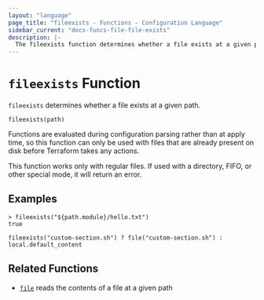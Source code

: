 ```yaml
---
layout: "language"
page_title: "fileexists - Functions - Configuration Language"
sidebar_current: "docs-funcs-file-file-exists"
description: |-
  The fileexists function determines whether a file exists at a given path.
---
```


# `fileexists` Function

`fileexists` determines whether a file exists at a given path.

```hcl
fileexists(path)
```

Functions are evaluated during configuration parsing rather than at apply time,
so this function can only be used with files that are already present on disk
before Terraform takes any actions.

This function works only with regular files. If used with a directory, FIFO,
or other special mode, it will return an error.

## Examples

```
> fileexists("${path.module}/hello.txt")
true
```

```hcl
fileexists("custom-section.sh") ? file("custom-section.sh") : local.default_content
```

## Related Functions

- [`file`](./file.html) reads the contents of a file at a given path
